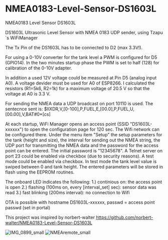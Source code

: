 # NMEA0183-Level-Sensor-DS1603L
NMEA0183 Level Sensor DS1603L

 DS1603L Ultrasonic Level Sensor with NMEA 0183 UDP sender, using Tzapu´s WiFiManager
  
 The Tx Pin of the DS1603L has to be connected to D2 (max 3.3V!).
  
 For using a 0-10V converter for the tank level a PWM is configured for D5 (GPIO14). In the two 
 minutes startup phase the PWM is set to half (128) for calibration of the 0-10V adapter.
  
 In addition a used 12V voltage could be measured at Pin D5 (analog input A0). A voltage devider must 
 be used for A0 of ESP8266. I calculated the resistors (R1=5k6, R2=1k) for a maximum voltage of 
 20.5 V so that the voltage at A0 is 3.3 V.
  
 For sending the NMEA data a UDP broadcast on port 10110 is used.
 The sentecnce sent is:
 $IIXDR,V,[0-100],P,FUEL,E,[00.0],P,FUEL,U,[00.00],V,BAT#0*[cs]
  
 At each startup, WiFi Manager opens an access point (SSID "DS1603L-xxxxxx") to open the configuration 
 page for 120 sec. The Wifi network can be configured there. Under the menu item "Setup" the setup 
 parameters for the tank (height and size), the interval for sending out the NMEA string, the UDP port 
 for transmitting the NMEA data and the password for the access point can be entered. 
 The initial password is "12345678".
 A Telnet server on port 23 could be enabled via checkbox (due to security reasons).
 A test mode could be enabled via checkbox. In test mode the tank level value is swiped between 0 and
 tank height.
 The entered parameters will be stored in flash using the EEPROM routines.
  
 The onboard LED indicates the following:
 1.) continious on: the access point is open
 2.) flashing (100ms on, every [interval_set] sec): sensor data was read
 3.) fast blinking (200ms interval): no connection to Wifi
  
 OTA is possible with hostname DS1603L-xxxxxx, passwd = access point passwd (set in portal)
  
 This project was inspired by norbert-walter https://github.com/norbert-walter/NMEA0183-Level-Sensor-DS1603L
 
 ![IMG_0899_small](https://user-images.githubusercontent.com/67091578/222971902-1af68dfe-7e8b-4f60-a739-e0facab37c34.png)
 ![NMEAremote_small](https://user-images.githubusercontent.com/67091578/222971718-160819ef-eff3-4e15-9cc0-b0820134d168.png)

 

